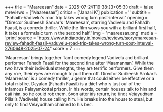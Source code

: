 +++
title = "Maareesan"
date = 2025-07-24T19:38:23+05:30
draft = false
mreviews = ["Maareesan"]
critics = ['Janani K']
publication = ''
subtitle = "Fahadh-Vadivelu's road trip takes wrong turn post-interval"
opening = "Director Sudheesh Sankar's 'Maareesan', starring Vadivelu and Fahadh Faasil, is a comedy thriller. While the film wows you with a brilliant first half, it takes a formulaic turn in the second half."
img = 'maareesan.png'
media = 'print'
source = "https://www.indiatoday.in/movies/reviews/story/mareesan-review-fahadh-faasil-vaduvelu-road-trip-takes-wrong-turn-post-interval-2760648-2025-07-24"
score = 7
+++

‘Maareesan’ brings together Tamil comedy legend Vadivelu and brilliant performer Fahadh Faasil for the second time after ‘Maamannan’. While the two have their individual strengths, they are terrific performers. Give them any role, their eyes are enough to pull them off. Director Sudheesh Sankar’s ‘Maareesan’ is a comedy thriller, a genre that could either be effective or a total misfire. Dayalan (Fahadh Faasil) is a thief who is just out of the infamous Palayamkottai prison. In his words, certain houses talk to him and call him, so he could rob them. Soon after his return, he finds Velayudham Pillai’s (Vadivelu) house calling him. He breaks into the house to steal, but only to find Velayudham chained to his bed.

